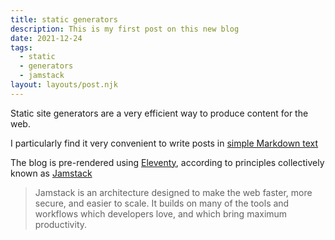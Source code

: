 ```yaml
---
title: static generators
description: This is my first post on this new blog
date: 2021-12-24
tags:
  - static
  - generators
  - jamstack
layout: layouts/post.njk
---
```

Static site generators are a very efficient way to produce content for the web.

I particularly find it very convenient to write posts in [simple Markdown text](https://github.com/adam-p/markdown-here/wiki/Markdown-Cheatsheet)

The blog is pre-rendered using [Eleventy](https://www.11ty.dev/docs/), according to principles collectively known as [Jamstack](https://jamstack.org/what-is-jamstack/)

> Jamstack is an architecture designed to make the web faster, more secure, and easier to scale. It builds on many of the tools and workflows which developers love, and which bring maximum productivity.


